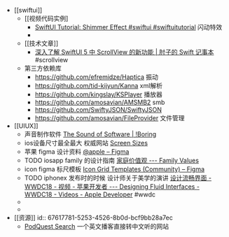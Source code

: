 - [[swiftui]]
	- [[视频代码实例]
		- [SwiftUI Tutorial: Shimmer Effect #swiftui #swiftuitutorial](https://www.youtube.com/watch?v=G_k_QqLk908&t=13s) 闪动特效
		-
	- [[技术文章]]
		- [深入了解 SwiftUI 5 中 ScrollView 的新功能 | 肘子的 Swift 记事本](https://fatbobman.com/zh/posts/new-features-of-scrollview-in-swiftui5/#contentmargins)#scrollview
	- 第三方依赖库
		- https://github.com/efremidze/Haptica  振动
		- https://github.com/tid-kijyun/Kanna  xml解析
		- https://github.com/kingslay/KSPlayer  播放器
		- https://github.com/amosavian/AMSMB2  smb
		- https://github.com/SwiftyJSON/SwiftyJSON
		- https://github.com/amosavian/FileProvider  文件管理
- [[UIUX]]
	- 声音制作软件 [The Sound of Software | !Boring](https://www.notboring.software/words/the-sound-of-software)
	- ios设备尺寸最全最大 权威网站 [Screen Sizes](https://screensizes.app/?model=iphone-16-pro-max)
	- 苹果 figma 设计资料 [@apple – Figma](https://www.figma.com/@apple)
	- TODO iosapp family 的设计指南 [家庭价值观 --- Family Values](https://benji.org/family-values)
	- icon figma 标尺模板 [Icon Grid Templates (Community) – Figma](https://www.figma.com/design/01lg36Oo8LNtkOKecPXhZ8/Icon-Grid-Templates-(Community)?node-id=1-11859&p=f&t=6SZ65H9qAh1FWVUa-0)
	- TODO iphonex 发布时的时候 设计师关于美学的演讲 [设计流畅界面 - WWDC18 - 视频 - 苹果开发者 --- Designing Fluid Interfaces - WWDC18 - Videos - Apple Developer](https://developer.apple.com/videos/play/wwdc2018/803/) #wwdc
	-
	-
- [[资源]]
  id:: 67617781-5253-4526-8b0d-bcf9bb28a7ec
	- [PodQuest Search](https://podquest.app/s) 一个英文播客直接转中文听的网站